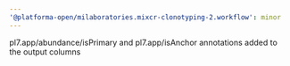 ```yaml
---
'@platforma-open/milaboratories.mixcr-clonotyping-2.workflow': minor
---
```


pl7.app/abundance/isPrimary and pl7.app/isAnchor annotations added to the output columns
